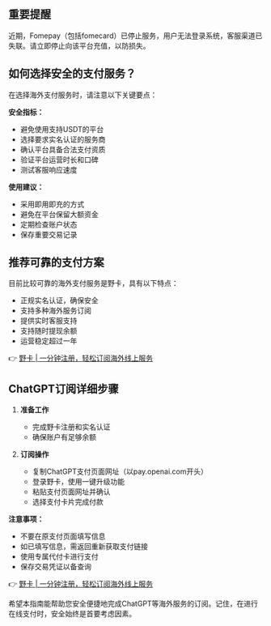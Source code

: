 ## 重要提醒

近期，Fomepay（包括fomecard）已停止服务，用户无法登录系统，客服渠道已失联。请立即停止向该平台充值，以防损失。

## 如何选择安全的支付服务？

在选择海外支付服务时，请注意以下关键要点：

**安全指标：**
- 避免使用支持USDT的平台
- 选择要求实名认证的服务商
- 确认平台具备合法支付资质
- 验证平台运营时长和口碑
- 测试客服响应速度

**使用建议：**
- 采用即用即充的方式
- 避免在平台保留大额资金
- 定期检查账户状态
- 保存重要交易记录

## 推荐可靠的支付方案

目前比较可靠的海外支付服务是野卡，具有以下特点：

- 正规实名认证，确保安全
- 支持多种海外服务订阅
- 提供实时客服支持
- 支持随时提现余额
- 运营稳定超过一年

👉 [野卡 | 一分钟注册，轻松订阅海外线上服务](https://bit.ly/bewildcard)

## ChatGPT订阅详细步骤

1. **准备工作**
   - 完成野卡注册和实名认证
   - 确保账户有足够余额

2. **订阅操作**
   - 复制ChatGPT支付页面网址（以pay.openai.com开头）
   - 登录野卡，使用一键升级功能
   - 粘贴支付页面网址并确认
   - 选择支付卡片完成付款

**注意事项：**
- 不要在原支付页面填写信息
- 如已填写信息，需返回重新获取支付链接
- 使用专属代付卡进行支付
- 保存交易凭证以备查询

👉 [野卡 | 一分钟注册，轻松订阅海外线上服务](https://bit.ly/bewildcard)

希望本指南能帮助您安全便捷地完成ChatGPT等海外服务的订阅。记住，在进行在线支付时，安全始终是首要考虑因素。